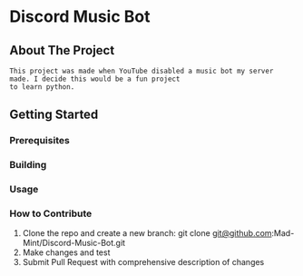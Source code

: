 # Discord Music Bot
## About The Project
    This project was made when YouTube disabled a music bot my server made. I decide this would be a fun project
    to learn python.
## Getting Started
### Prerequisites
    
### Building
### Usage
### How to Contribute
1. Clone the repo and create a new branch: git clone git@github.com:Mad-Mint/Discord-Music-Bot.git
2. Make changes and test
3. Submit Pull Request with comprehensive description of changes